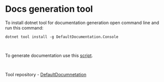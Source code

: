 # Docs generation tool

To install dotnet tool for documentation generation open command line and run this command:

`dotnet tool install -g DefaultDocumentation.Console`

<br />

To generate documentation use this [script](../../Scripts/Docs/Docs%20Generate.bat).

<br/>

Tool repository - [DefaultDocumnetation](https://github.com/Doraku/DefaultDocumentation)

